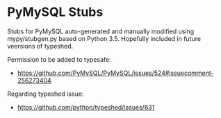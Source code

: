 # PyMySQL Stubs #

Stubs for PyMySQL auto-generated and manually modified using mypy/stubgen.py based on Python 3.5. Hopefully included in future veersions of typeshed.

Permission to be added to typesafe:
- https://github.com/PyMySQL/PyMySQL/issues/524#issuecomment-256273404

Regarding typeshed issue:
- https://github.com/python/typeshed/issues/631

